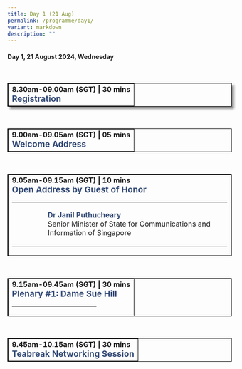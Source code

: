 ```yaml
---
title: Day 1 (21 Aug)
permalink: /programme/day1/
variant: markdown
description: ""
---
```

<h4><strong>Day 1, 21 August 2024, Wednesday</strong></h4><br>
<table cellpadding="10" border="1" style="width: 100%; border-collapse: collapse; border-style: solid; border-color: #000000; box-shadow:5px 5px 5px #888888;">
<tbody>
<tr>
<td style="width: 100%;">
<p style="margin:0"><strong>8.30am-09.00am (SGT) | 30 mins</strong></p>
<h3 style="margin:0"><span style="color: #324975;">Registration</span></h3>
</td>
</tr>
</tbody>
</table><br>
<table cellpadding="10" border="1" style="width: 100%; border-collapse: collapse; border-style: solid; border-color: #000000;">
<tbody>
<tr>
<td style="width: 100%;">
<p style="margin:0"><strong>9.00am-09.05am (SGT) | 05 mins</strong></p>
<h3 style="margin:0"><span style="color: #324975;">Welcome Address</span></h3>
</td>
</tr>
</tbody>
</table><br>
<table cellpadding="10" border="1" style="width: 100%; border-collapse: collapse; border-style: solid; border-color: #000000;">
<tbody>
<tr>
<td style="width: 100%;">
<p style="margin:0"><strong>9.05am-09.15am (SGT) | 10 mins</strong></p>
<h3 style="margin:0"><span style="color: #324975;">Open Address by Guest of Honor</span></h3>
<table border="0" style="width: 100%; border-collapse: collapse; border-style: none;">
<tbody>
<tr>
<td style="width: 15%;">&nbsp;</td>
<td style="width: 85%;">
<p><span style="color: #324975;"><strong>Dr Janil Puthucheary</strong></span><br>Senior Minister of State for Communications and Information of Singapore</p>
</td>
</tr>
</tbody>
</table>
</td>
</tr>
</tbody>
</table><br>
<table cellpadding="10" border="1" style="width: 100%; border-collapse: collapse; border-style: solid; border-color: #000000; height: 86px;">
<tbody>
<tr style="height: 86px;">
<td style="width: 100%; height: 86px;">
<p style="margin:0"><strong>9.15am-09.45am (SGT) | 30 mins</strong></p>
<h3 style="margin:0"><span style="color: #324975;">Plenary #1: Dame Sue Hill</span></h3>
<table border="0" style="width: 100%; border-collapse: collapse; border-style: none;">
<tbody>
<tr>
<td style="width: 15%;">&nbsp;</td>
<td style="width: 85%;">
<p><strong>Prof Dame Sue Hill</strong><br>NHS England</p>
</td>
</tr>
</tbody>
</table>
</td>
</tr>
</tbody>
</table><br>
<table cellpadding="10" border="1" style="width: 100%; border-collapse: collapse; border-style: solid; border-color: #000000;">
<tbody>
<tr>
<td style="width: 100%;">
<p style="margin:0"><strong>9.45am-10.15am (SGT) | 30 mins</strong></p>
<h3 style="margin:0"><span style="color: #324975;">Teabreak Networking Session</span></h3>
</td>
</tr>
</tbody>
</table>